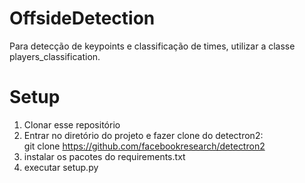 # OffsideDetection

Para detecção de keypoints e classificação de times, utilizar a classe players_classification.

# Setup

1) Clonar esse repositório
2) Entrar no diretório do projeto e fazer clone do detectron2:
   <br>git clone https://github.com/facebookresearch/detectron2
3) instalar os pacotes do requirements.txt
4) executar setup.py

